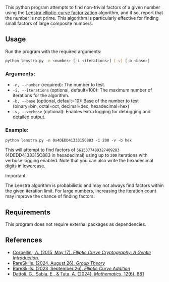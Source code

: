 This python program attempts to find non-trivial factors of a given number using the [Lenstra elliptic-curve factorization](https://en.wikipedia.org/wiki/Lenstra_elliptic-curve_factorization) algorithm, and if so, report that the number is not prime. This algorithm is particularly effective for finding small factors of large composite numbers.

## Usage
Run the program with the required arguments:

```bash
python lenstra.py -n <number> [-i <iterations>] [-v] [-b <base>]
```

### Arguments:
- `-n, --number` (required): The number to test.
- `-i, --iterations` (optional, default=100): The maximum number of iterations for the algorithm.
- `-b, --base` (optional, default=10): Base of the number to test (binary=bin, octal=oct, decimal=dec, hexadecimal=hex)
- `-v, --verbose` (optional): Enables extra logging for debugging and detailed output.

### Example:
```shell
python lenstra.py -n 0x4DEDD4133315C883 -i 200 -v -b hex
```
This will attempt to find factors of `5615377489327409283` (4DEDD4133315C883 in hexadecimal) using up to `200` iterations with verbose logging enabled. Note that you can also write the hexadecimal digits in lowercase.

> [!IMPORTANT]  
> The Lenstra algorithm is probabilistic and may not always find factors within the given iteration limit.
> For large numbers, increasing the iteration count may improve the chance of finding factors.

## Requirements
This program does not require external packages as dependencies.

## References

- [Corbellini, A. (2015, May 17). *Elliptic Curve Cryptography: A Gentle Introduction*](https://andrea.corbellini.name/2015/05/17/elliptic-curve-cryptography-a-gentle-introduction/).
- [RareSkills. (2024, August 26). *Group Theory*](https://www.rareskills.io/post/group-theory)
- [RareSkills. (2023, September 26). *Elliptic Curve Addition*](https://www.rareskills.io/post/elliptic-curve-addition)
- [Dattoli, G., Sabia, E., & Tata, A. (2024). *Mathematics*, 12(6), 881](https://www.mdpi.com/2227-7390/12/6/881)
